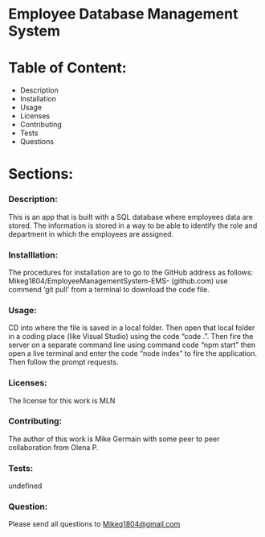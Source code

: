 # Employee Database Management System    
# Table of Content:
* Description
* Installation
* Usage
* Licenses
* Contributing
* Tests
* Questions
# Sections:   
### Description: 
 This is an app that is built with a SQL database where employees data are stored. The information is stored in a way to be able to identify the role and department in which the employees are assigned.  
### Installlation:
The procedures for installation are to go to the GitHub address as follows: Mikeg1804/EmployeeManagementSystem-EMS- (github.com) use commend ‘git pull’ from a terminal to download the code file.  
### Usage:
CD into where the file is saved in a local folder. Then open that local folder in a coding place (like Visual Studio) using the code “code .”. Then fire the server on a separate command line using command code “npm start” then open a live terminal and enter the code “node index” to fire the application. Then follow the prompt requests. 
### Licenses: 
The license for this work is MLN
### Contributing: 
The author of this work is Mike Germain with some peer to peer collaboration from Olena P.  
### Tests: 
undefined
### Question: 
Please send all questions to Mikeg1804@gmail.com 
    